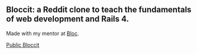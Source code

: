 ## Bloccit: a Reddit clone to teach the fundamentals of web development and Rails 4.

Made with my mentor at [Bloc](http://bloc.io).

[Public Bloccit](http://dbarreola-bloccit.herokuapp.com/)

